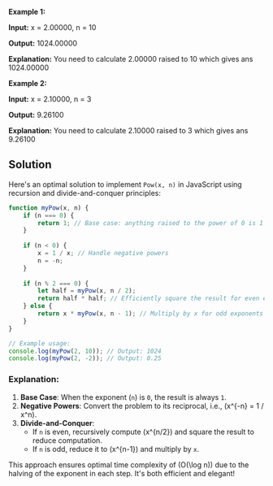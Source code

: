 **Example 1:**

**Input:** x = 2.00000, n = 10

**Output:** 1024.00000

**Explanation:** You need to calculate 2.00000 raised to 10 which gives ans 1024.00000

**Example 2:**

**Input:** x = 2.10000, n = 3

**Output:** 9.26100

**Explanation:** You need to calculate 2.10000 raised to 3 which gives ans 9.26100

## Solution

Here's an optimal solution to implement `Pow(x, n)` in JavaScript using recursion and divide-and-conquer principles:

```javascript
function myPow(x, n) {
    if (n === 0) {
        return 1; // Base case: anything raised to the power of 0 is 1
    }
    
    if (n < 0) {
        x = 1 / x; // Handle negative powers
        n = -n;
    }
    
    if (n % 2 === 0) {
        let half = myPow(x, n / 2);
        return half * half; // Efficiently square the result for even exponents
    } else {
        return x * myPow(x, n - 1); // Multiply by x for odd exponents
    }
}

// Example usage:
console.log(myPow(2, 10)); // Output: 1024
console.log(myPow(2, -2)); // Output: 0.25
```

### Explanation:

1. **Base Case**: When the exponent (`n`) is `0`, the result is always `1`.
2. **Negative Powers**: Convert the problem to its reciprocal, i.e., (x^{-n} = 1 / x^n).
3. **Divide-and-Conquer**:
    - If `n` is even, recursively compute (x^{n/2}) and square the result to reduce computation.
    - If `n` is odd, reduce it to (x^{n-1}) and multiply by `x`.

This approach ensures optimal time complexity of (O(\log n)) due to the halving of the exponent in each step. It's both efficient and elegant!